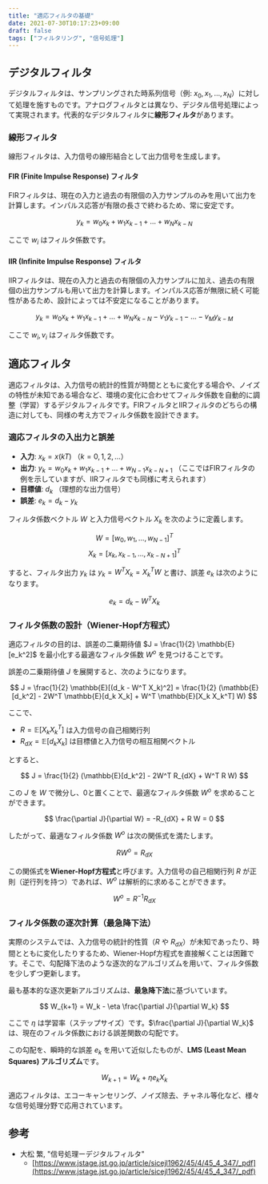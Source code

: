 ```yaml
---
title: "適応フィルタの基礎"
date: 2021-07-30T10:17:23+09:00
draft: false
tags: ["フィルタリング", "信号処理"] 
---
```

<!--more-->
## デジタルフィルタ

デジタルフィルタは、サンプリングされた時系列信号（例: $x_0, x_1, \dots, x_N$）に対して処理を施すものです。アナログフィルタとは異なり、デジタル信号処理によって実現されます。代表的なデジタルフィルタに**線形フィルタ**があります。

### 線形フィルタ

線形フィルタは、入力信号の線形結合として出力信号を生成します。

#### FIR (Finite Impulse Response) フィルタ

FIRフィルタは、現在の入力と過去の有限個の入力サンプルのみを用いて出力を計算します。インパルス応答が有限の長さで終わるため、常に安定です。

$$ y_k = w_0 x_k + w_1 x_{k-1} + \dots + w_N x_{k-N} $$

ここで $w_i$ はフィルタ係数です。

#### IIR (Infinite Impulse Response) フィルタ

IIRフィルタは、現在の入力と過去の有限個の入力サンプルに加え、過去の有限個の出力サンプルも用いて出力を計算します。インパルス応答が無限に続く可能性があるため、設計によっては不安定になることがあります。

$$ y_k = w_0 x_k + w_1 x_{k-1} + \dots + w_N x_{k-N} - v_1 y_{k-1} - \dots - v_M y_{k-M} $$

ここで $w_i, v_i$ はフィルタ係数です。

## 適応フィルタ

適応フィルタは、入力信号の統計的性質が時間とともに変化する場合や、ノイズの特性が未知である場合など、環境の変化に合わせてフィルタ係数を自動的に調整（学習）するデジタルフィルタです。FIRフィルタとIIRフィルタのどちらの構造に対しても、同様の考え方でフィルタ係数を設計できます。

### 適応フィルタの入出力と誤差

-   **入力**: $x_k = x(kT)$ （$k=0, 1, 2, \dots$）
-   **出力**: $y_k = w_0 x_k + w_1 x_{k-1} + \dots + w_{N-1} x_{k-N+1}$
    （ここではFIRフィルタの例を示していますが、IIRフィルタでも同様に考えられます）
-   **目標値**: $d_k$ （理想的な出力信号）
-   **誤差**: $e_k = d_k - y_k$

フィルタ係数ベクトル $W$ と入力信号ベクトル $X_k$ を次のように定義します。

$$ W = [w_0, w_1, \dots, w_{N-1}]^T $$
$$ X_k = [x_k, x_{k-1}, \dots, x_{k-N+1}]^T $$

すると、フィルタ出力 $y_k$ は $y_k = W^T X_k = X_k^T W$ と書け、誤差 $e_k$ は次のようになります。

$$ e_k = d_k - W^T X_k $$

### フィルタ係数の設計（Wiener-Hopf方程式）

適応フィルタの目的は、誤差の二乗期待値 $J = \frac{1}{2} \mathbb{E}[e_k^2]$ を最小化する最適なフィルタ係数 $W^o$ を見つけることです。

誤差の二乗期待値 $J$ を展開すると、次のようになります。

$$ J = \frac{1}{2} \mathbb{E}[(d_k - W^T X_k)^2] = \frac{1}{2} (\mathbb{E}[d_k^2] - 2W^T \mathbb{E}[d_k X_k] + W^T \mathbb{E}[X_k X_k^T] W) $$

ここで、
-   $R = \mathbb{E}[X_k X_k^T]$ は入力信号の自己相関行列
-   $R_{dX} = \mathbb{E}[d_k X_k]$ は目標値と入力信号の相互相関ベクトル

とすると、

$$ J = \frac{1}{2} (\mathbb{E}[d_k^2] - 2W^T R_{dX} + W^T R W) $$

この $J$ を $W$ で微分し、0と置くことで、最適なフィルタ係数 $W^o$ を求めることができます。

$$ \frac{\partial J}{\partial W} = -R_{dX} + R W = 0 $$

したがって、最適なフィルタ係数 $W^o$ は次の関係式を満たします。

$$ R W^o = R_{dX} $$

この関係式を**Wiener-Hopf方程式**と呼びます。入力信号の自己相関行列 $R$ が正則（逆行列を持つ）であれば、$W^o$ は解析的に求めることができます。

$$ W^o = R^{-1} R_{dX} $$

### フィルタ係数の逐次計算（最急降下法）

実際のシステムでは、入力信号の統計的性質（$R$ や $R_{dX}$）が未知であったり、時間とともに変化したりするため、Wiener-Hopf方程式を直接解くことは困難です。そこで、勾配降下法のような逐次的なアルゴリズムを用いて、フィルタ係数を少しずつ更新します。

最も基本的な逐次更新アルゴリズムは、**最急降下法**に基づいています。

$$ W_{k+1} = W_k - \eta \frac{\partial J}{\partial W_k} $$

ここで $\eta$ は学習率（ステップサイズ）です。$\frac{\partial J}{\partial W_k}$ は、現在のフィルタ係数における誤差関数の勾配です。

この勾配を、瞬時的な誤差 $e_k$ を用いて近似したものが、**LMS (Least Mean Squares) アルゴリズム**です。

$$ W_{k+1} = W_k + \eta e_k X_k $$

適応フィルタは、エコーキャンセリング、ノイズ除去、チャネル等化など、様々な信号処理分野で応用されています。

## 参考
-   大松 繁, "信号処理ーデジタルフィルタ"
    -   [https://www.jstage.jst.go.jp/article/sicejl1962/45/4/45_4_347/_pdf](https://www.jstage.jst.go.jp/article/sicejl1962/45/4/45_4_347/_pdf)
